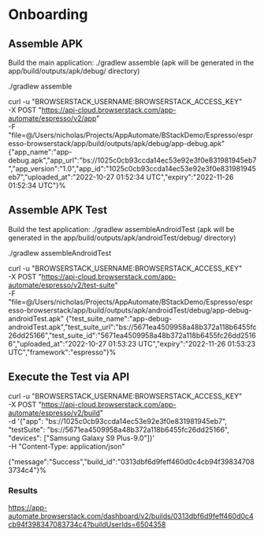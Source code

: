 # Onboarding


## Assemble APK
Build the main application: ./gradlew assemble (apk will be generated in the app/build/outputs/apk/debug/ directory)

./gradlew assemble

curl -u "BROWSERSTACK_USERNAME:BROWSERSTACK_ACCESS_KEY" \
-X POST "https://api-cloud.browserstack.com/app-automate/espresso/v2/app" \
-F "file=@/Users/nicholas/Projects/AppAutomate/BStackDemo/Espresso/espresso-browserstack/app/build/outputs/apk/debug/app-debug.apk"
{"app_name":"app-debug.apk","app_url":"bs://1025c0cb93ccda14ec53e92e3f0e831981945eb7","app_version":"1.0","app_id":"1025c0cb93ccda14ec53e92e3f0e831981945eb7","uploaded_at":"2022-10-27 01:52:34 UTC","expiry":"2022-11-26 01:52:34 UTC"}%

## Assemble APK Test
Build the test application: ./gradlew assembleAndroidTest (apk will be generated in the app/build/outputs/apk/androidTest/debug/ directory)

./gradlew assembleAndroidTest

curl -u "BROWSERSTACK_USERNAME:BROWSERSTACK_ACCESS_KEY" \
-X POST "https://api-cloud.browserstack.com/app-automate/espresso/v2/test-suite" \
-F "file=@/Users/nicholas/Projects/AppAutomate/BStackDemo/Espresso/espresso-browserstack/app/build/outputs/apk/androidTest/debug/app-debug-androidTest.apk"
{"test_suite_name":"app-debug-androidTest.apk","test_suite_url":"bs://5671ea4509958a48b372a118b6455fc26dd25166","test_suite_id":"5671ea4509958a48b372a118b6455fc26dd25166","uploaded_at":"2022-10-27 01:53:23 UTC","expiry":"2022-11-26 01:53:23 UTC","framework":"espresso"}% 

## Execute the Test via API

curl -u "BROWSERSTACK_USERNAME:BROWSERSTACK_ACCESS_KEY" \
-X POST "https://api-cloud.browserstack.com/app-automate/espresso/v2/build" \
-d '{"app": "bs://1025c0cb93ccda14ec53e92e3f0e831981945eb7", "testSuite": "bs://5671ea4509958a48b372a118b6455fc26dd25166", "devices": ["Samsung Galaxy S9 Plus-9.0"]}' \
-H "Content-Type: application/json" 

{"message":"Success","build_id":"0313dbf6d9feff460d0c4cb94f398347083734c4"}%

### Results
https://app-automate.browserstack.com/dashboard/v2/builds/0313dbf6d9feff460d0c4cb94f398347083734c4?buildUserIds=6504358